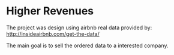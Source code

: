 # Higher Revenues

The project was design using airbnb real data provided by: http://insideairbnb.com/get-the-data/

The main goal is to sell the ordered data to a interested company.
